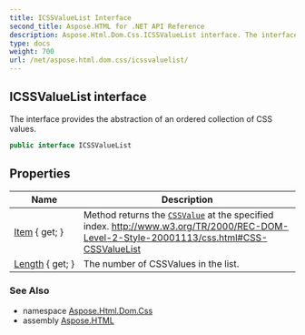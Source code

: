 ```yaml
---
title: ICSSValueList Interface
second_title: Aspose.HTML for .NET API Reference
description: Aspose.Html.Dom.Css.ICSSValueList interface. The interface provides the abstraction of an ordered collection of CSS values
type: docs
weight: 700
url: /net/aspose.html.dom.css/icssvaluelist/
---
```

## ICSSValueList interface

The interface provides the abstraction of an ordered collection of CSS values.

```csharp
public interface ICSSValueList
```

## Properties

| Name | Description |
| --- | --- |
| [Item](../../aspose.html.dom.css/icssvaluelist/item/) { get; } | Method returns the [`CSSValue`](../cssvalue/) at the specified index. http://www.w3.org/TR/2000/REC-DOM-Level-2-Style-20001113/css.html#CSS-CSSValueList |
| [Length](../../aspose.html.dom.css/icssvaluelist/length/) { get; } | The number of CSSValues in the list. |

### See Also

* namespace [Aspose.Html.Dom.Css](../../aspose.html.dom.css/)
* assembly [Aspose.HTML](../../)
